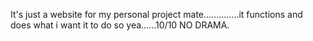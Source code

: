 It's just a website for my personal project mate..............it functions and does what i want it to do so yea......10/10 NO DRAMA.
